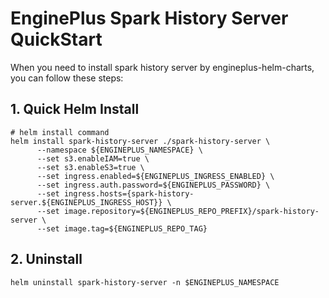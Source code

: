 # EnginePlus Spark History Server QuickStart
When you need to install spark history server by engineplus-helm-charts, you can follow these steps:

## 1. Quick Helm Install

```shell
# helm install command
helm install spark-history-server ./spark-history-server \
      --namespace ${ENGINEPLUS_NAMESPACE} \
      --set s3.enableIAM=true \
      --set s3.enableS3=true \
      --set ingress.enabled=${ENGINEPLUS_INGRESS_ENABLED} \
      --set ingress.auth.password=${ENGINEPLUS_PASSWORD} \
      --set ingress.hosts={spark-history-server.${ENGINEPLUS_INGRESS_HOST}} \
      --set image.repository=${ENGINEPLUS_REPO_PREFIX}/spark-history-server \
      --set image.tag=${ENGINEPLUS_REPO_TAG}
```

## 2. Uninstall 

```shell
helm uninstall spark-history-server -n $ENGINEPLUS_NAMESPACE
```
